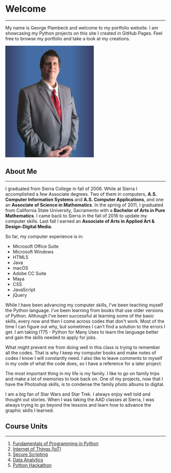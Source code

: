 # Welcome

----------

My name is George Plambeck and welcome to my portfolio website. I am showcasing my Python projects on this site I created in GitHub Pages. Feel free to browse my portfolio and take a look at my creations.

![Image](profile-278x350.jpg)
## About Me

----------

I graduated from Sierra College in fall of 2006. While at Sierra I accomplished a few Associate degrees. Two of them in computers, **A.S. Computer Information Systems** and **A.S. Computer Applications**, and one an **Associate of Science in Mathematics**. In the spring of 2011, I graduated from California State University, Sacramento with a **Bachelor of Arts in Pure Mathematics**. I came back to Sierra in the fall of 2016 to update my computer skills. Last fall I earned an **Associate of Arts in Applied Art & Design-Digital Media**.

So far, my computer experience is in:

- Microsoft Office Suite
- Microsoft Windows
- HTML5
- Java
- macOS
- Adobe CC Suite
- Maya
- CSS
- JavaScript
- jQuery

While I have been advancing my computer skills, I've been teaching myself the Python language. I've been learning from books that use older versions of Python. Although I've been successful at learning some of the basic skills, every now and then I come across codes that don't work. Most of the time I can figure out why, but sometimes I can’t find a solution to the errors I get. I am taking IT75 - Python for Many Uses to learn the language better and gain the skills needed to apply for jobs.

What might prevent me from doing well in this class is trying to remember all the codes. That is why I keep my computer books and make notes of codes I know I will constantly need. I also like to leave comments to myself in my code of what the code does, so I have a reference for a later project.

The most important thing in my life is my family. I like to go on family trips and make a lot of memories to look back on. One of my projects, now that I have the Photoshop skills, is to condense the family photo albums to digital.

I am a big fan of Star Wars and Star Trek. I always enjoy well told and thought out stories. When I was taking the AAD classes at Sierra, I was always trying to go beyond the lessons and learn how to advance the graphic skills I learned.

## Course Units

----------

1. [Fundamentals of Programming in Python](https://gplambeck.github.io/fundamentals_of_programming_in_python/)
2. [Internet of Things (IoT)](https://github.com/gplambeck/plambeck-portfolio/blob/master/CourseUnits/Internet_of_Things)
3. [Secure Scripting](https://github.com/gplambeck/plambeck-portfolio/blob/master/CourseUnits/Secure_Scripting)
4. [Data Analytics](https://github.com/gplambeck/plambeck-portfolio/blob/master/Data_Analytics.md)
5. [Python Hackathon](https://github.com/gplambeck/plambeck-portfolio/blob/master/CourseUnits/Python_Hackathon)
